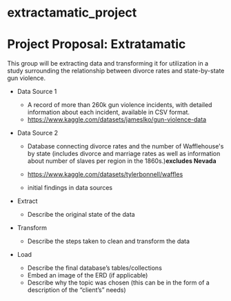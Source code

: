 # extractamatic_project
# Project Proposal: Extratamatic

This group will be extracting data and transforming it for utilization in a study surrounding the relationship between divorce rates and state-by-state gun violence.

- Data Source 1
  - A record of more than 260k gun violence incidents, with detailed information about each incident, available in CSV format. 
  - https://www.kaggle.com/datasets/jameslko/gun-violence-data

- Data Source 2
  - Database connecting divorce rates and the number of Wafflehouse's by state (includes divorce and marriage rates as well as information about number of slaves per region in the 1860s.)**excludes Nevada**
  - https://www.kaggle.com/datasets/tylerbonnell/waffles

  - initial findings in data sources

- Extract
  - Describe the original state of the data

- Transform
  - Describe the steps taken to clean and transform the data

- Load
  - Describe the final database’s tables/collections
  - Embed an image of the ERD (if applicable)
  - Describe why the topic was chosen (this can be in the form of a description of the “client’s” needs)
